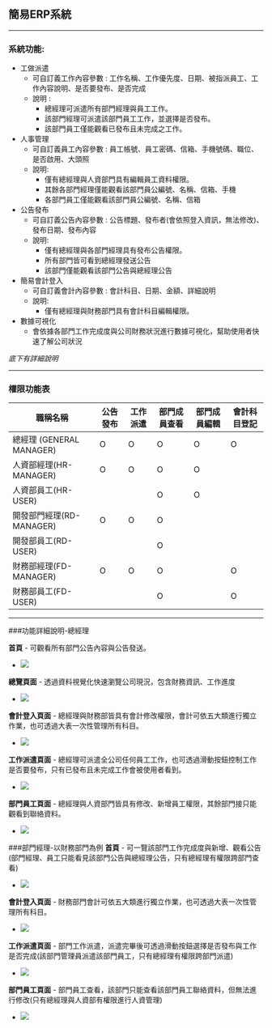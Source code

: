 ## 簡易ERP系統

---

### 系統功能:

- 工做派遣
    - 可自訂義工作內容參數 : 工作名稱、工作優先度、日期、被指派員工、工作內容說明、是否要發布、是否完成
    - 說明 :
        - 總經理可派遣所有部門經理與員工工作。
        - 該部門經理可派遣該部門員工工作，並選擇是否發布。
        - 該部門員工僅能觀看已發布且未完成之工作。
- 人事管理
    - 可自訂義員工內容參數 : 員工帳號、員工密碼、信箱、手機號碼、職位、是否啟用、大頭照
    - 說明:
        - 僅有總經理與人資部門具有編輯員工資料權限。
        - 其餘各部門經理僅能觀看該部門員公編號、名稱、信箱、手機
        - 各部門員工僅能觀看該部門員公編號、名稱、信箱
- 公告發布
    - 可自訂義公告內容參數 : 公告標題、發布者(會依照登入資訊，無法修改)、發布日期、發布內容
    - 說明:
        - 僅有總經理與各部門經理具有發布公告權限。
        - 所有部門皆可看到總經理發送公告
        - 該部門僅能觀看該部門公告與總經理公告
- 簡易會計登入
    - 可自訂義會計內容參數 : 會計科目、日期、金額、詳細說明
    - 說明:
        - 僅有總經理與財務部門具有會計科目編輯權限。
- 數據可視化
    - 會依據各部門工作完成度與公司財務狀況進行數據可視化，幫助使用者快速了解公司狀況
  
_底下有詳細說明_
    
---

### 權限功能表

| 職稱名稱 | 公告發布 |工作派遣 |部門成員查看 |部門成員編輯 |會計科目登記 |
|---------|---------|---------|---------|---------|---------|
|總經理 (GENERAL MANAGER)| O | O | O | O |O |
|人資部經理(HR-MANAGER)|O| O | O | O | |
|人資部員工(HR-USER)| | | O | O | |
|開發部門經理(RD-MANAGER)|O| O | O | |
|開發部員工(RD-USER)| | | O | | |
|財務部經理(FD-MANAGER)|O| O | O | |O |
|財務部員工(FD-USER)| | | O | |O |

---
###功能詳細說明-總經理

**首頁** - 可觀看所有部門公告內容與公告發送。
- ![](https://github.com/4a7g0018/yan.erp/blob/master/images/GM_index.gif)

**總覽頁面** - 透過資料視覺化快速瀏覽公司現況，包含財務資訊、工作進度
- ![](https://github.com/4a7g0018/yan.erp/blob/master/images/GM_Home.gif)

**會計登入頁面** - 總經理與財務部皆具有會計修改權限，會計可依五大類進行獨立作業，也可透過大表一次性管理所有科目。
- ![](https://github.com/4a7g0018/yan.erp/blob/master/images/GM_Account.gif)

**工作派遣頁面** - 總經理可派遣全公司任何員工工作，也可透過滑動按鈕控制工作是否要發布，只有已發布且未完成工作會被使用者看到。
- ![](https://github.com/4a7g0018/yan.erp/blob/master/images/GM_Work.gif)

**部門員工頁面** - 總經理與人資部門皆具有修改、新增員工權限，其餘部門接只能觀看到聯絡資料。
- ![](https://github.com/4a7g0018/yan.erp/blob/master/images/GM_Member.gif)

###部門經理-以財務部門為例
**首頁** - 可一覽該部門工作完成度與新增、觀看公告(部門經理、員工只能看見該部門公告與總經理公告，只有總經理有權限跨部門查看)
 - ![](https://github.com/4a7g0018/yan.erp/blob/master/images/FD_Home.gif)

**會計登入頁面** - 財務部門會計可依五大類進行獨立作業，也可透過大表一次性管理所有科目。
 - ![](https://github.com/4a7g0018/yan.erp/blob/master/images/FD_account.gif)

**工作派遣頁面** - 部門工作派遣，派遣完畢後可透過滑動按鈕選擇是否發布與工作是否完成(該部門管理員派遣該部門員工，只有總經理有權限跨部門派遣)
 - ![](https://github.com/4a7g0018/yan.erp/blob/master/images/FD_Work.gif)

**部門員工頁面** - 部門員工查看，該部門只能查看該部門員工聯絡資料，但無法進行修改(只有總經理與人資部有權限進行人資管理)
 - ![](https://github.com/4a7g0018/yan.erp/blob/master/images/FD_Member.gif)